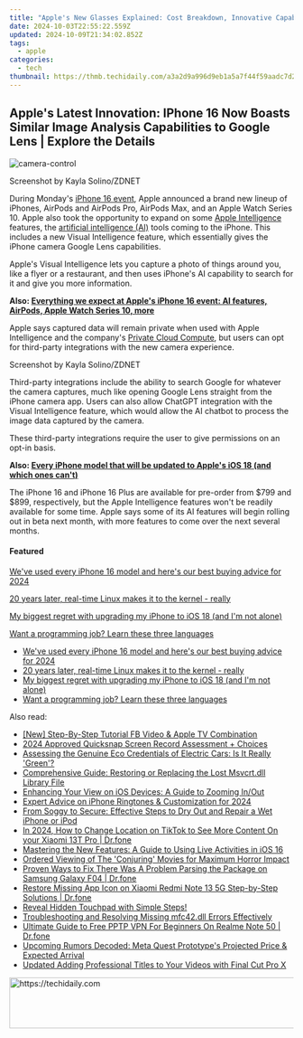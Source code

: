 ```yaml
---
title: "Apple's New Glasses Explained: Cost Breakdown, Innovative Capabilities & User Experience Insights | CyberTech Daily"
date: 2024-10-03T22:55:22.559Z
updated: 2024-10-09T21:34:02.852Z
tags:
  - apple
categories:
  - tech
thumbnail: https://thmb.techidaily.com/a3a2d9a996d9eb1a5a7f44f59aadc7d2130837ea4123069d71208845b762ea4c.jpg
---
```


## Apple's Latest Innovation: IPhone 16 Now Boasts Similar Image Analysis Capabilities to Google Lens | Explore the Details

![camera-control](https://www.zdnet.com/a/img/resize/70089cba280329d98d0ccfd1a9d9b492a40576ac/2024/09/09/75dd8d1d-24ec-4caf-8d59-bbd129e583cb/screenshot-2024-09-09-at-1-56-20pm.png?auto=webp&width=1280)

Screenshot by Kayla Solino/ZDNET

During Monday's [iPhone 16 event](https://www.zdnet.com/article/everything-we-expect-at-apples-iphone-16-event-ai-features-airpods-apple-watch-series-10-more/), Apple announced a brand new lineup of iPhones, AirPods and AirPods Pro, AirPods Max, and an Apple Watch Series 10\. Apple also took the opportunity to expand on some [Apple Intelligence](https://www.zdnet.com/article/what-is-apple-intelligence-everything-to-know-about-ai-features-coming-to-iphones-macs-and-ipads/) features, the [artificial intelligence (AI)](https://www.zdnet.com/article/what-is-ai-heres-everything-you-need-to-know-about-artificial-intelligence/) tools coming to the iPhone. This includes a new Visual Intelligence feature, which essentially gives the iPhone camera Google Lens capabilities.

Apple's Visual Intelligence lets you capture a photo of things around you, like a flyer or a restaurant, and then uses iPhone's AI capability to search for it and give you more information. 

**Also: [Everything we expect at Apple's iPhone 16 event: AI features, AirPods, Apple Watch Series 10, more](https://www.zdnet.com/article/everything-we-expect-at-apples-iphone-16-event-ai-features-airpods-apple-watch-series-10-more/)**

Apple says captured data will remain private when used with Apple Intelligence and the company's [Private Cloud Compute](https://www.zdnet.com/article/heres-how-apples-keeping-your-cloud-processed-ai-data-safe-and-why-it-matters/), but users can opt for third-party integrations with the new camera experience.

Screenshot by Kayla Solino/ZDNET

Third-party integrations include the ability to search Google for whatever the camera captures, much like opening Google Lens straight from the iPhone camera app. Users can also allow ChatGPT integration with the Visual Intelligence feature, which would allow the AI chatbot to process the image data captured by the camera.

These third-party integrations require the user to give permissions on an opt-in basis. 

**Also: [Every iPhone model that will be updated to Apple's iOS 18 (and which ones can't)](https://www.zdnet.com/article/every-iphone-model-that-will-be-updated-to-apples-ios-18-and-which-ones-cant/)**

The iPhone 16 and iPhone 16 Plus are available for pre-order from $799 and $899, respectively, but the Apple Intelligence features won't be readily available for some time. Apple says some of its AI features will begin rolling out in beta next month, with more features to come over the next several months.

#### Featured

[We've used every iPhone 16 model and here's our best buying advice for 2024](https://www.zdnet.com/article/iphone-16-pro-max-buying-advice-2024/ "We've used every iPhone 16 model and here's our best buying advice for 2024")

[20 years later, real-time Linux makes it to the kernel - really](https://www.zdnet.com/article/20-years-later-real-time-linux-makes-it-to-the-kernel-really/ "20 years later, real-time Linux makes it to the kernel - really")

[My biggest regret with upgrading my iPhone to iOS 18 (and I'm not alone)](https://www.zdnet.com/article/my-biggest-regret-with-upgrading-my-iphone-to-ios-18-and-im-not-alone/ "My biggest regret with upgrading my iPhone to iOS 18 (and I'm not alone)")

[Want a programming job? Learn these three languages](https://www.zdnet.com/article/want-a-programming-job-learn-these-three-languages/ "Want a programming job? Learn these three languages")

* [We've used every iPhone 16 model and here's our best buying advice for 2024](https://www.zdnet.com/article/iphone-16-pro-max-buying-advice-2024/ "We've used every iPhone 16 model and here's our best buying advice for 2024")
* [20 years later, real-time Linux makes it to the kernel - really](https://www.zdnet.com/article/20-years-later-real-time-linux-makes-it-to-the-kernel-really/ "20 years later, real-time Linux makes it to the kernel - really")
* [My biggest regret with upgrading my iPhone to iOS 18 (and I'm not alone)](https://www.zdnet.com/article/my-biggest-regret-with-upgrading-my-iphone-to-ios-18-and-im-not-alone/ "My biggest regret with upgrading my iPhone to iOS 18 (and I'm not alone)")
* [Want a programming job? Learn these three languages](https://www.zdnet.com/article/want-a-programming-job-learn-these-three-languages/ "Want a programming job? Learn these three languages")

<ins class="adsbygoogle"
     style="display:block"
     data-ad-format="autorelaxed"
     data-ad-client="ca-pub-7571918770474297"
     data-ad-slot="1223367746"></ins>

<ins class="adsbygoogle"
     style="display:block"
     data-ad-client="ca-pub-7571918770474297"
     data-ad-slot="8358498916"
     data-ad-format="auto"
     data-full-width-responsive="true"></ins>

<span class="atpl-alsoreadstyle">Also read:</span>
<div><ul>
<li><a href="https://facebook-clips.techidaily.com/new-step-by-step-tutorial-fb-video-and-apple-tv-combination/"><u>[New] Step-By-Step Tutorial FB Video & Apple TV Combination</u></a></li>
<li><a href="https://screen-recording.techidaily.com/2024-approved-quicksnap-screen-record-assessment-plus-choices/"><u>2024 Approved Quicksnap Screen Record Assessment + Choices</u></a></li>
<li><a href="https://techtrends.techidaily.com/assessing-the-genuine-eco-credentials-of-electric-cars-is-it-really-green/"><u>Assessing the Genuine Eco Credentials of Electric Cars: Is It Really 'Green'?</u></a></li>
<li><a href="https://techtrends.techidaily.com/comprehensive-guide-restoring-or-replacing-the-lost-msvcrtdll-library-file/"><u>Comprehensive Guide: Restoring or Replacing the Lost Msvcrt.dll Library File</u></a></li>
<li><a href="https://techtrends.techidaily.com/enhancing-your-view-on-ios-devices-a-guide-to-zooming-inout/"><u>Enhancing Your View on iOS Devices: A Guide to Zooming In/Out</u></a></li>
<li><a href="https://some-knowledge.techidaily.com/expert-advice-on-iphone-ringtones-and-customization-for-2024/"><u>Expert Advice on iPhone Ringtones & Customization for 2024</u></a></li>
<li><a href="https://techtrends.techidaily.com/from-soggy-to-secure-effective-steps-to-dry-out-and-repair-a-wet-iphone-or-ipod/"><u>From Soggy to Secure: Effective Steps to Dry Out and Repair a Wet iPhone or iPod</u></a></li>
<li><a href="https://location-social.techidaily.com/in-2024-how-to-change-location-on-tiktok-to-see-more-content-on-your-xiaomi-13t-pro-drfone-by-drfone-virtual-android/"><u>In 2024, How to Change Location on TikTok to See More Content On your Xiaomi 13T Pro | Dr.fone</u></a></li>
<li><a href="https://techtrends.techidaily.com/mastering-the-new-features-a-guide-to-using-live-activities-in-ios-16/"><u>Mastering the New Features: A Guide to Using Live Activities in iOS 16</u></a></li>
<li><a href="https://techtrends.techidaily.com/ordered-viewing-of-the-conjuring-movies-for-maximum-horror-impact/"><u>Ordered Viewing of The 'Conjuring' Movies for Maximum Horror Impact</u></a></li>
<li><a href="https://howto.techidaily.com/proven-ways-to-fix-there-was-a-problem-parsing-the-package-on-samsung-galaxy-f04-drfone-by-drfone-fix-android-problems-fix-android-problems/"><u>Proven Ways to Fix There Was A Problem Parsing the Package on Samsung Galaxy F04 | Dr.fone</u></a></li>
<li><a href="https://fix-guide.techidaily.com/restore-missing-app-icon-on-xiaomi-redmi-note-13-5g-step-by-step-solutions-drfone-by-drfone-fix-android-problems-fix-android-problems/"><u>Restore Missing App Icon on Xiaomi Redmi Note 13 5G Step-by-Step Solutions | Dr.fone</u></a></li>
<li><a href="https://win-howtos.techidaily.com/reveal-hidden-touchpad-with-simple-steps/"><u>Reveal Hidden Touchpad with Simple Steps!</u></a></li>
<li><a href="https://techtrends.techidaily.com/troubleshooting-and-resolving-missing-mfc42dll-errors-effectively/"><u>Troubleshooting and Resolving Missing mfc42.dll Errors Effectively</u></a></li>
<li><a href="https://fake-location.techidaily.com/ultimate-guide-to-free-pptp-vpn-for-beginners-on-realme-note-50-drfone-by-drfone-virtual-android/"><u>Ultimate Guide to Free PPTP VPN For Beginners On Realme Note 50 | Dr.fone</u></a></li>
<li><a href="https://techtrends.techidaily.com/upcoming-rumors-decoded-meta-quest-prototypes-projected-price-and-expected-arrival/"><u>Upcoming Rumors Decoded: Meta Quest Prototype's Projected Price & Expected Arrival</u></a></li>
<li><a href="https://ai-vdieo-software.techidaily.com/updated-adding-professional-titles-to-your-videos-with-final-cut-pro-x/"><u>Updated Adding Professional Titles to Your Videos with Final Cut Pro X</u></a></li>
</ul></div>

<!-- affiliate ads begin -->
<a href="https://laganoo.pxf.io/c/5597632/1484939/16446" target="_top" id="1484939">
  <img src="//a.impactradius-go.com/display-ad/16446-1484939" border="0" alt="https://techidaily.com" width="728" height="90"/>
</a>
<img height="0" width="0" src="https://laganoo.pxf.io/i/5597632/1484939/16446" style="position:absolute;visibility:hidden;" border="0" />
<!-- affiliate ads end -->

